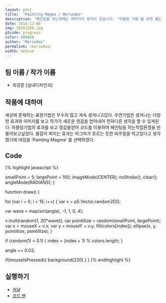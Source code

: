 ```yaml
---
layout: post
title:  "Painting Magma / Meriodas"
description: "페인팅을 하는데에는 여러가지 방식이 있습니다. '마블링 기법'을 보면 물감이 섞여서 퍼지고 합쳐지면서 생겨나는 우연효과를 이용하는 페인팅기법입니다. 이를 코드를 이용하여 만들어낸 도화지로 마블링 작업을 하면 어떨지 생각해 보았습니다. 마우스 포인터나 다른 키보드버튼 아니면 센서를 이용해서 화지에 랜덤 으로 오색다양한 물감이 퍼져서 그림을 그려내고, 그것이 다른 외부요인에 의해 터치와 센서가합쳐져 계속해서 새로운 그림이 가미되는 환경을 만들어 보고 싶었습니다. 그런것들이 흡사 마그마가 퍼지고 흐르는듯한 이미지 와 비슷하여 네임을 'Painting Magma' 라고 지어보았습니다"
date: 2016-12-08
img: 20161208.jpg
p5code: progress
color: 888888
author: "Meriodas"
permalink: /meriodas/
width: medium
---
```

## 팀 이름 / 작가 이름
- 최강훈 [실내디자인과]


## 작품에 대하여
세상에 존재하는 표현기법은 무수히 많고 계속 생겨나고있다. 우연기법은 생겨나는 다양한 효과와 이미지를
보고 작가가 새로운 영감을 얻어내어 전혀다른 생각을 할 수 있게된다. 마블링기법의 효과를 보고 영감을얻어
코드를 이용하여 페인팅을 하는작업환경을 만들어보고싶었다. 물감이 퍼지는 효과는 마그마가 흐르는 듯한
비주얼을 띄고있다고 생각했기에 네임을 'Painting Magma' 를 선택하였다.



## Code
{% highlight javascript %}

smallPoint = 5;
 largePoint = 100;
 imageMode(CENTER);
 noStroke();
 clear();
 angleMode(RADIANS);
}

function draw() {

 for (var i = 0; i < 15; i++) {
   var v = p5.Vector.random2D();

   var wave = map(sin(angle), -1, 1, 0, 4);

   v.mult(random(1, 20*wave));
   var pointillize = random(smallPoint, largePoint);
   var x = mouseX + v.x;
   var y = mouseY + v.y;
   fill(colors[index]);
   ellipse(x, y, pointillize, pointillize);
 }

 if (random(1) < 0.1) {
   index = (index + 1) % colors.length;
 }

 angle += 0.02;

 if(mouseIsPressed){
   background(220)
 }
}
{% endhighlight %}



## 실행하기
- [저널](https://docs.google.com/document/d/1zWkzZ_r8WX5__b4-mhpJg05MqJ8UEfBuYW-3AoUxGHw/edit?usp=sharing)
- [코드 펜](http://codepen.io/anon/pen/NbMJov)
